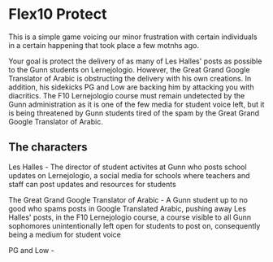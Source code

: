 # Flex10 Protect

This is a simple game voicing our minor frustration with certain individuals in a certain happening that took place a few motnhs ago.

Your goal is protect the delivery of as many of Les Halles' posts as possible to the Gunn students on Lernejologio. However, the Great Grand Google Translator of Arabic is obstructing the delivery with his own creations. In addition, his sidekicks PG and Low are backing him by attacking you with diacritics. The F10 Lernejologio course must remain undetected by the Gunn administration as it is one of the few media for student voice left, but it is being threatened by Gunn students tired of the spam by the Great Grand Google Translator of Arabic.

## The characters

Les Halles - The director of student activites at Gunn who posts school updates on Lernejologio, a social media for schools where teachers and staff can post updates and resources for students

The Great Grand Google Translator of Arabic - A Gunn student up to no good who spams posts in Google Translated Arabic, pushing away Les Halles' posts, in the F10 Lernejologio course, a course visible to all Gunn sophomores unintentionally left open for students to post on, consequently being a medium for student voice

PG and Low -
